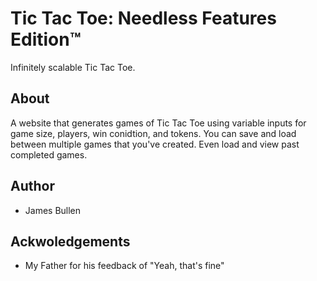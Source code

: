 # Tic Tac Toe: Needless Features Edition™
Infinitely scalable Tic Tac Toe.

## About
A website that generates games of Tic Tac Toe using variable inputs for game size, players, win conidtion, and tokens. You can save and load between multiple games that you've created. Even load and view past completed games.

## Author
- James Bullen

## Ackwoledgements
- My Father for his feedback of "Yeah, that's fine"
